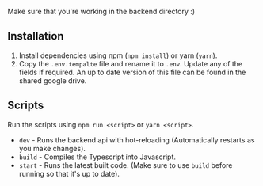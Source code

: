 Make sure that you're working in the backend directory :)

## Installation

1. Install dependencies using npm (`npm install`) or yarn (`yarn`).
2. Copy the `.env.tempalte` file and rename it to `.env`. Update any of the fields if required. An up to date version of this file can be found in the shared google drive.

## Scripts

Run the scripts using `npm run <script>` or `yarn <script>`.

-   `dev` - Runs the backend api with hot-reloading (Automatically restarts as you make changes).
-   `build` - Compiles the Typescript into Javascript.
-   `start` - Runs the latest built code. (Make sure to use `build` before running so that it's up to date).
